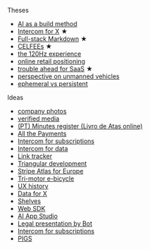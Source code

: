 Theses  
- [AI as a build method](2023-03-14-AI-is-a-new-way-of-building.md)
- [Intercom for X](2023-01-24-Intercom-for-X-thesis.md) ★
- [Full-stack Markdown](2022-03-01-full-stack-markdown.md) ★
- [CELFEEs](2022-02-14-CELFEEs.md) ★
- [the 120Hz experience](2021-10-18-the-120Hz-experience.md)
- [online retail positioning](2020-04-29-online-retail-positioning.md)
- [trouble ahead for SaaS](2017-12-03-trouble-ahead-for-saas.md) ★
- [perspective on unmanned vehicles](2017-02-25-perspective-on-unmanned-vehicles.md)
- [ephemeral vs persistent](2015-04-19-ephemeral-vs-persistent-products.md) 

Ideas  
- [company photos]()
- [verified media]()
- [(PT) Minutes register (Livro de Atas online)]()
- [All the Payments]()
- [Intercom for subscriptions]()
- [Intercom for data]()
- [Link tracker]()
- [Triangular development]()
- [Stripe Atlas for Europe]()
- [Tri-motor e-bicycle]()
- [UX history]()
- [Data for X]()
- [Shelves]()
- [Web SDK]()
- [AI App Studio]()
- [Legal presentation by Bot]()
- [Intercom for subscriptions]()
- [PIGS]()









